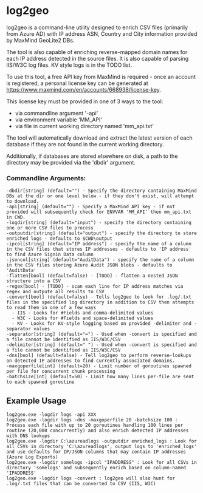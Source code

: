 # log2geo
 
log2geo is a command-line utility designed to enrich CSV files (primarily from Azure AD) with IP address ASN, Country and City information provided by MaxMind GeoLite2 DBs.

The tool is also capable of enriching reverse-mapped domain names for each IP address detected in the source files.  It is also capable of parsing IIS/W3C log files.  KV style logs is in the TODO list.

To use this tool, a free API key from MaxMind is required - once an account is registered, a personal license key can be generated at https://www.maxmind.com/en/accounts/668938/license-key.

This license key must be provided in one of 3 ways to the tool:
* via commandline argument '-api'
* via environment variable 'MM_API'
* via file in current working directory named 'mm_api.txt'

The tool will automatically download and extract the latest version of each database if they are not found in the current working directory.

Additionally, if databases are stored elsewhere on disk, a path to the directory may be provided via the 'dbdir' argument.

### Commandline Arguments:
```
-dbdir[string] (default="") - Specify the directory containing MaxMind DBs at the dir or one level below - if they don't exist, will attempt to download.
-api[string] (default="") - Specify a MaxMind API key - if not provided will subsequently check for ENVVAR 'MM_API' then mm_api.txt in CWD.
-logdir[string] (default="input") - specify the directory containing one or more CSV files to process
-outputdir[string] (default="output") - specify the directory to store enriched logs - defaults to $CWD\output
-ipcol[string] (default="IP address") - specify the name of a column in the CSV files that stores IP addresses - defaults to 'IP address' to find Azure Signin Data column
-jsoncol[string] (default="AuditData") - specify the name of a column in the CSV files storing Azure Audit JSON blobs - defaults to 'AuditData'
-flatten[bool] (default=false) - [TODO] - flatten a nested JSON structure into a CSV
-regex[bool] - [TODO] - scan each line for IP address matches via regex and outpute all results to CSV
-convert[bool] (default=false) - Tells log2geo to look for .log/.txt files in the specified log directory in addition to CSV then attempts to read them in one of a few ways
  - IIS - Looks for #Fields and comma-delimited values
  - W3C - Looks for #Fields and space-delimited values
  - KV - Looks for KV-style logging based on provided -delimiter and -separator values
-separator[string] (default="=") - Used when -convert is specified and a file cannot be identified as IIS/W3C/CSV
-delimiter[string] (default=" ") - Used when -convert is specified and a file cannot be identified as IIS/W3C/CSV
-dns[bool] (default=false) - Tell log2geo to perform reverse-lookups on detected IP addresses to find currently associated domains. 
-maxgoperfile[int] (default=20) - Limit number of goroutines spawned per file for concurrent chunk processing
-batchsize[int] (default=50) - Limit how many lines per-file are sent to each spawned goroutine
```

## Example Usage
```
log2geo.exe -logdir logs -api XXX
log2geo.exe -logdir logs -dns -maxgoperfile 20 -batchsize 100 : Process each file with up to 20 goroutines handling 100 lines per routine (20,000 concurrently) and also enrich detected IP addresses with DNS lookups
log2geo.exe -logdir C:\azureadlogs -outputdir enriched_logs : Look for all CSVs in directory 'C:\azureadlogs', output logs to 'enriched_logs' and use defaults for IP/JSON columns that may contain IP addresses (Azure Log Exports)
log2geo.exe -logdir somelogs -ipcol "IPADDRESS" : Look for all CSVs in directory 'somelogs' and subsequently enrich based on column-named 'IPADDRESS'
log2geo.exe -logdir logs -convert : log2geo will also hunt for .log/.txt files that can be converted to CSV (IIS, W3C)
```